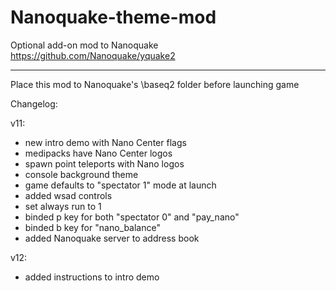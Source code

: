 # Nanoquake-theme-mod
Optional add-on mod to Nanoquake
https://github.com/Nanoquake/yquake2
_________________________
Place this mod to Nanoquake's \baseq2 folder before launching game


Changelog:

v11:
- new intro demo with Nano Center flags
- medipacks have Nano Center logos
- spawn point teleports with Nano logos
- console background theme
- game defaults to "spectator 1" mode at launch
- added wsad controls
- set always run to 1
- binded p key for both "spectator 0" and "pay_nano"
- binded b key for "nano_balance"
- added Nanoquake server to address book

v12:
- added instructions to intro demo
